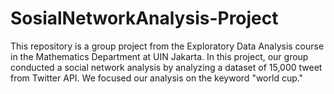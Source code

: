 # SosialNetworkAnalysis-Project
This repository is a group project from the Exploratory Data Analysis course in the Mathematics Department at UIN Jakarta. In this project, our group conducted a social network analysis by analyzing a dataset of 15,000 tweet from Twitter API. We focused our analysis on the keyword "world cup."
